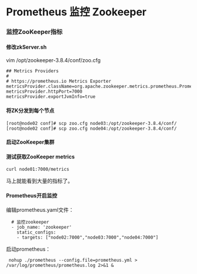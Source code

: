# Prometheus 监控 Zookeeper

### 监控ZooKeeper指标

#### 修改zkServer.sh

vim /opt/zookeeper-3.8.4/conf/zoo.cfg

```properties
## Metrics Providers
#
# https://prometheus.io Metrics Exporter
metricsProvider.className=org.apache.zookeeper.metrics.prometheus.PrometheusMetricsProvider
metricsProvider.httpPort=7000
metricsProvider.exportJvmInfo=true
```

#### 将ZK分发到每个节点

```shell
[root@node02 conf]# scp zoo.cfg node03:/opt/zookeeper-3.8.4/conf/
[root@node02 conf]# scp zoo.cfg node04:/opt/zookeeper-3.8.4/conf/
```

#### 启动ZooKeeper集群

#### 测试获取ZooKeeper metrics

```shell
curl node01:7000/metrics
```

马上就能看到大量的指标了。

#### Prometheus开启监控

编辑prometheus.yaml文件：

```shell
  # 监控zookeeper
  - job_name: 'zookeeper'
    static_configs:
    - targets: ["node02:7000","node03:7000","node04:7000"]
```

启动prometheus：

```shell
 nohup ./prometheus --config.file=prometheus.yml > /var/log/prometheus/prometheus.log 2>&1 & 
```